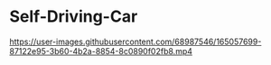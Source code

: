 # Self-Driving-Car

https://user-images.githubusercontent.com/68987546/165057699-87122e95-3b60-4b2a-8854-8c0890f02fb8.mp4

